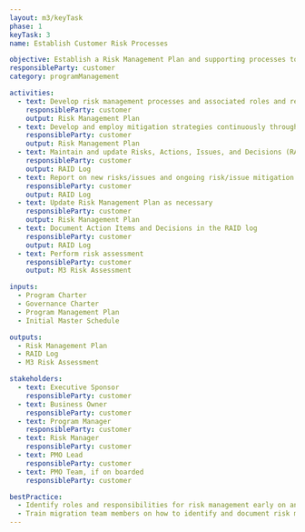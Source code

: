 ```yaml
---
layout: m3/keyTask
phase: 1
keyTask: 3
name: Establish Customer Risk Processes

objective: Establish a Risk Management Plan and supporting processes to identify risks and develop risk mitigation plans throughout the migration.
responsibleParty: customer
category: programManagement

activities:
  - text: Develop risk management processes and associated roles and responsibilities for identifying and mitigating risks
    responsibleParty: customer
    output: Risk Management Plan
  - text: Develop and employ mitigation strategies continuously throughout Phase 1
    responsibleParty: customer
    output: Risk Management Plan
  - text: Maintain and update Risks, Actions, Issues, and Decisions (RAID) Log with new risks, changes to existing risks, and status of risk management activities continuously at a minimum of every two weeks throughout Phase 1
    responsibleParty: customer
    output: RAID Log
  - text: Report on new risks/issues and ongoing risk/issue mitigation activities in governance meetings and Status Reports/Dashboards
    responsibleParty: customer
    output: RAID Log
  - text: Update Risk Management Plan as necessary
    responsibleParty: customer
    output: Risk Management Plan
  - text: Document Action Items and Decisions in the RAID log
    responsibleParty: customer
    output: RAID Log
  - text: Perform risk assessment
    responsibleParty: customer
    output: M3 Risk Assessment

inputs:
  - Program Charter
  - Governance Charter
  - Program Management Plan
  - Initial Master Schedule

outputs:
  - Risk Management Plan
  - RAID Log
  - M3 Risk Assessment

stakeholders:
  - text: Executive Sponsor
    responsibleParty: customer
  - text: Business Owner
    responsibleParty: customer
  - text: Program Manager
    responsibleParty: customer
  - text: Risk Manager
    responsibleParty: customer
  - text: PMO Lead
    responsibleParty: customer
  - text: PMO Team, if on boarded
    responsibleParty: customer

bestPractice:
  - Identify roles and responsibilities for risk management early on and establish a risk manager to coordinate all risk management activities throughout the program
  - Train migration team members on how to identify and document risk mitigation plans and how to escalate and communicate to leadership effectively
---
```

